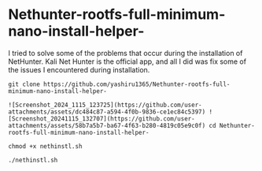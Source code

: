 # Nethunter-rootfs-full-minimum-nano-install-helper-
I tried to solve some of the problems that occur during the installation of NetHunter.
Kali Net Hunter is the official app, and all I did was fix some of the issues I encountered during installation. 

`git clone https://github.com/yashiru1365/Nethunter-rootfs-full-minimum-nano-install-helper-`

`![Screenshot_2024_1115_123725](https://github.com/user-attachments/assets/dc484c87-a594-4f0b-9836-ce1ec84c5397)
![Screenshot_20241115_132707](https://github.com/user-attachments/assets/58b7a5b7-ba67-4f63-b280-4819c05e9c0f)
cd Nethunter-rootfs-full-minimum-nano-install-helper-`

`chmod +x nethinstl.sh`

`./nethinstl.sh`

